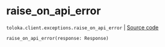 # raise_on_api_error
`toloka.client.exceptions.raise_on_api_error` | [Source code](https://github.com/Toloka/toloka-kit/blob/v1.2.2/src/client/exceptions.py#L163)

```python
raise_on_api_error(response: Response)
```

